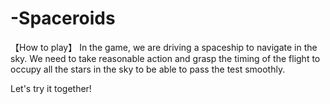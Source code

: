 # -Spaceroids
【How to play】
In the game, we are driving a spaceship to navigate in the sky. We need to take reasonable action and grasp the timing of the flight to occupy all the stars in the sky to be able to pass the test smoothly. 

Let's try it together!
